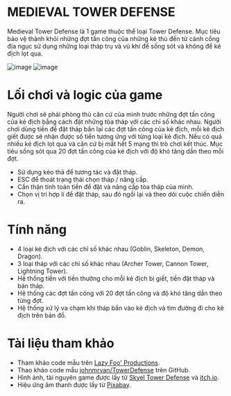 # MEDIEVAL TOWER DEFENSE 
Medieval Tower Defense là 1 game thuộc thể loại Tower Defense. Mục tiêu bảo vệ thành khỏi những đợt tấn công của những kẻ thù đến từ cánh cổng địa ngục sử dụng những loại tháp trụ và vũ khí để sống sót và không để kẻ địch lọt qua.  

![image](https://github.com/user-attachments/assets/88689bc9-3871-4e6a-ade0-058c1594a8c7)
![image](https://github.com/user-attachments/assets/f2b73d72-2968-4233-8d81-3aa4f93be2a5)
# Lối chơi và logic của game
Người chơi sẽ phải phòng thủ căn cứ của mình trước những đợt tấn công của kẻ địch bằng cách đặt những tòa tháp với các chỉ số khác nhau. Người chơi dùng tiền để đặt tháp bắn lại các đợt tấn công của kẻ địch, mỗi kẻ địch giết được sẽ nhận được số tiền tương ứng với từng loại kẻ địch. Nếu có quá nhiều kẻ địch lọt qua và căn cứ bị mất hết 5 mạng thì trò chơi kết thúc. Mục tiêu sống sót qua 20 đợt tấn công của kẻ địch với độ khó tăng dần theo mỗi đợt.
- Sử dụng kéo thả để tương tác và đặt tháp.
- ESC để thoát trạng thái chọn tháp / nâng cấp.
- Cẩn thận tính toán tiền để đặt và nâng cấp tòa tháp của mình.
- Chọn vị trí hợp lí để đặt tháp, sau đó ngồi lại và theo dõi cuộc chiến diễn ra.
# Tính năng
- 4 loại kẻ địch với các chỉ số khác nhau (Goblin, Skeleton, Demon, Dragon).
- 3 loại tháp với các chỉ số khác nhau (Archer Tower, Cannon Tower, Lightning Tower).
- Hệ thống tiền với tiền thưởng cho mỗi kẻ địch bị giết, tiền đặt tháp và bán tháp.
- Hệ thống các đợt tấn công với 20 đợt tấn công và độ khó tăng dần theo từng đợt.
- Hệ thống xử lý va chạm khi tháp bắn vào kẻ địch và tìm đường đi cho kẻ địch trên bản đồ.
# Tài liệu tham khảo
- Tham khảo code mẫu trên <a href ="https://lazyfoo.net/tutorials/SDL//" target="_blank">Lazy Foo' Productions</a>.
- Thao khảo code mẫu [johnmryan/TowerDefense](https://github.com/johnmryan/TowerDefense) trên GitHub.
- Hình ảnh, tài nguyên game được lấy từ <a href="https://skyel13.itch.io/simple-tower-defense" target="_blank">Skyel Tower Defense</a> và <a href="https://itch.io/" target="_blank">itch.io</a>.
- Hiệu ứng âm thanh được lấy từ <a href="https://pixabay.com/" target="_blank">Pixabay</a>.
